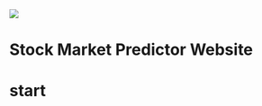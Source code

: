 <img src ="https://img.shields.io/github/last-commit/ForeStock/ForeStock-Front-end"/>

# Stock Market Predictor Website

# start
